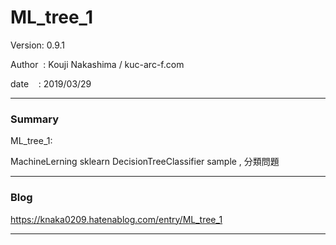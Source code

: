 
# ML_tree_1

 Version: 0.9.1

 Author  : Kouji Nakashima / kuc-arc-f.com

 date    : 2019/03/29

***
### Summary

ML_tree_1:

MachineLerning sklearn DecisionTreeClassifier sample , 分類問題

***
### Blog

https://knaka0209.hatenablog.com/entry/ML_tree_1

***

